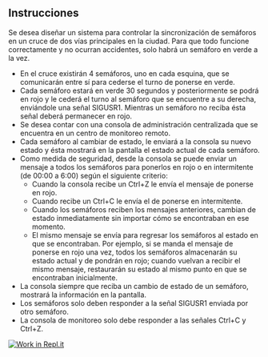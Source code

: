 ## Instrucciones

Se desea diseñar un sistema para controlar la sincronización de semáforos en un cruce de dos vías principales en la ciudad. Para que todo funcione correctamente y no ocurran accidentes, solo habrá un semáforo en verde a la vez.

* En el cruce existirán 4 semáforos, uno en cada esquina, que se comunicarán entre sí para cederse el turno de ponerse en verde.
* Cada semáforo estará en verde 30 segundos y posteriormente se podrá en rojo y le cederá el turno al semáforo que se encuentre a su derecha, enviándole una señal SIGUSR1. Mientras un semáforo no reciba ésta señal deberá permanecer en rojo.
* Se desea contar con una consola de administración centralizada que se encuentra en un centro de monitoreo remoto.
* Cada semáforo al cambiar de estado, le enviará a la consola su nuevo estado y ésta mostrará en la pantalla el estado actual de cada semáforo.
* Como medida de seguridad, desde la consola se puede enviar un mensaje a todos los semáforos para ponerlos en rojo o en intermitente (de 00:00 a 6:00) según el siguiente criterio:
    * Cuando la consola recibe un Ctrl+Z le envía el mensaje de ponerse en rojo.
    * Cuando recibe un Ctrl+C le envía el de ponerse en intermitente.
    * Cuando los semáforos reciben los mensajes anteriores, cambian de estado inmediatamente sin importar cómo se encontraban en ese momento.
    * El mismo mensaje se envía para regresar los semáforos al estado en que se encontraban. Por ejemplo, si se manda el mensaje de ponerse en rojo una vez, todos los semáforos almacenarán su estado actual y de pondrán en rojo; cuando vuelvan a recibir el mismo mensaje, restaurarán su estado al mismo punto en que se encontraban inicialmente.
* La consola siempre que reciba un cambio de estado de un semáforo, mostrará la información en la pantalla.
* Los semáforos solo deben responder a la señal SIGUSR1 enviada por otro semáforo.
* La consola de monitoreo solo debe responder a las señales Ctrl+C y Ctrl+Z.

[![Work in Repl.it](https://classroom.github.com/assets/work-in-replit-14baed9a392b3a25080506f3b7b6d57f295ec2978f6f33ec97e36a161684cbe9.svg)](https://classroom.github.com/online_ide?assignment_repo_id=293115&assignment_repo_type=GroupAssignmentRepo)